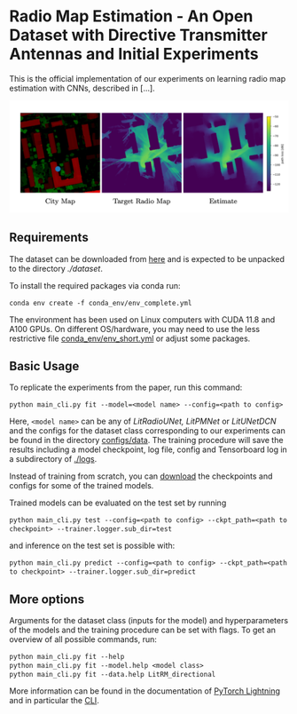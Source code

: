 # Radio Map Estimation - An Open Dataset with Directive Transmitter Antennas and Initial Experiments

This is the official implementation of our experiments on learning radio map estimation with CNNs, described in [...].

![alt text](sample.png "Sample")

## Requirements

The dataset can be downloaded from [here](https://zenodo.org/uploads/10210089) and is expected to be unpacked to the directory *./dataset*.

To install the required packages via conda run:

```
conda env create -f conda_env/env_complete.yml
```

The environment has been used on Linux computers with CUDA 11.8 and A100 GPUs. On different OS/hardware, you may need to use the less restrictive file [conda_env/env_short.yml](conda_env/env_short.yml) or adjust some packages.

## Basic Usage

To replicate the experiments from the paper, run this command:

```
python main_cli.py fit --model=<model name> --config=<path to config>
```

Here, ```<model name>``` can be any of  _LitRadioUNet, LitPMNet_ or _LitUNetDCN_ and the configs for the dataset class corresponding to our experiments can be found in  the directory [configs/data](configs/data). The training procedure will save the results including a model checkpoint, log file, config and Tensorboard log in a subdirectory of [./logs](./logs).

Instead of training from scratch, you can [download](https://zenodo.org/uploads/10210089) the checkpoints and configs for some of the trained models.

Trained models can be evaluated on the test set by running

```
python main_cli.py test --config=<path to config> --ckpt_path=<path to checkpoint> --trainer.logger.sub_dir=test
```

and inference on the test set is possible with:

```
python main_cli.py predict --config=<path to config> --ckpt_path=<path to checkpoint> --trainer.logger.sub_dir=predict
```

## More options

Arguments for the dataset class (inputs for the model) and hyperparameters of the models and the training procedure can be set with flags. To get an overview of all possible commands, run:

```
python main_cli.py fit --help
python main_cli.py fit --model.help <model class>
python main_cli.py fit --data.help LitRM_directional
```

More information can be found in the documentation of [PyTorch Lightning](https://lightning.ai/docs/pytorch/stable/) and in particular the [CLI](https://lightning.ai/docs/pytorch/stable/cli/lightning_cli.html#lightning-cli).

